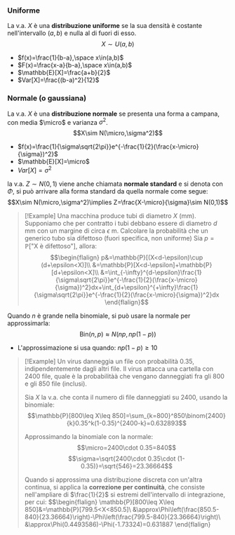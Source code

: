 ### Uniforme
La v.a. $X$ è una **distribuzione uniforme** se la sua densità è costante nell'intervallo $(a,b)$ e nulla al di fuori di esso.
$$X\sim U(a,b)$$
- $f(x)=\frac{1}{b-a},\space x\in(a,b)$
- $F(x)=\frac{x-a}{b-a},\space x\in(a,b)$
- $\mathbb{E}[X]=\frac{a+b}{2}$
- $Var[X]=\frac{(b-a)^2}{12}$

### Normale (o gaussiana)
La v.a. $X$ è una **distribuzione normale** se presenta una forma a campana, con media $\micro$ e varianza $\sigma^2$.
$$X\sim N(\micro,\sigma^2)$$
- $f(x)=\frac{1}{\sigma\sqrt{2\pi}}e^{-\frac{1}{2}(\frac{x-\micro}{\sigma})^2}$
- $\mathbb{E}[X]=\micro$
- $Var[X]=\sigma^2$

la v.a. $Z\sim N(0,1)$ viene anche chiamata **normale standard** e si denota con $\Phi$, si può arrivare alla forma standard da quella normale come segue:
$$X\sim N(\micro,\sigma^2)\implies Z=\frac{X-\micro}{\sigma}\sim N(0,1)$$

>[!Example]
>Una macchina produce tubi di diametro $X$ (mm).
>Supponiamo che per contratto i tubi debbano essere di diametro $d$ mm con un margine di circa $\epsilon$ m.
>Calcolare la probabilità che un generico tubo sia difettoso (fuori specifica, non uniforme)
>Sia $p=\mathbb{P}[\text{"X è difettoso"}]$, allora:
>$$\begin{flalign}
>p&=\mathbb{P}[(X<d-\epsilon)\cup (d+\epsilon<X)]\\
>&=\mathbb{P}[X<d-\epsilon]+\mathbb{P}[d+\epsilon<X]\\
>&=\int_{-\infty}^{d-\epsilon}\frac{1}{\sigma\sqrt{2\pi}}e^{-\frac{1}{2}(\frac{x-\micro}{\sigma})^2}dx+\int_{d+\epsilon}^{+\infty}\frac{1}{\sigma\sqrt{2\pi}}e^{-\frac{1}{2}(\frac{x-\micro}{\sigma})^2}dx
>\end{flalign}$$

Quando $n$ è grande nella binomiale, si può usare la normale per approssimarla:
$$\text{Bin}(n,p)\approx N(np,np(1-p))$$
- L'approssimazione si usa quando: $np(1-p)\geq 10$

>[!Example]
>Un virus danneggia un file con probabilità $0.35$, indipendentemente dagli altri file.
>Il virus attacca una cartella con $2400$ file, quale è la probabilitàà che vengano danneggiati fra gli $800$ e gli $850$ file (inclusi).
>
>Sia $X$ la v.a. che conta il numero di file danneggiati su $2400$, usando la binomiale:
>$$\mathbb{P}[800\leq X\leq 850]=\sum_{k=800}^850\binom{2400}{k}0.35^k(1-0.35)^{2400-k}=0.632893$$
>
>Approssimando la binomiale con la normale:
>$$\micro=2400\cdot 0.35=840$$
>$$\sigma=\sqrt{2400\cdot 0.35\cdot (1-0.35)}=\sqrt{546}=23.36664$$
>
>Quando si approssima una distribuzione discreta con un'altra continua, si applica la **correzione per continuità**, che consiste nell'ampliare di $\frac{1}{2}$ si estremi dell'intervallo di integrazione, per cui:
>$$\begin{flalign}
>\mathbb{P}[800\leq X\leq 850]&=\mathbb{P}[799.5<X<850.5]\\
>&\approx\Phi\left(\frac{850.5-840}{23.36664}\right)-\Phi\left(\frac{799.5-840}{23.36664}\right)\\
>&\approx\Phi(0.4493586)-\Phi(-1.73324)=0.631887
>\end{flalign}
